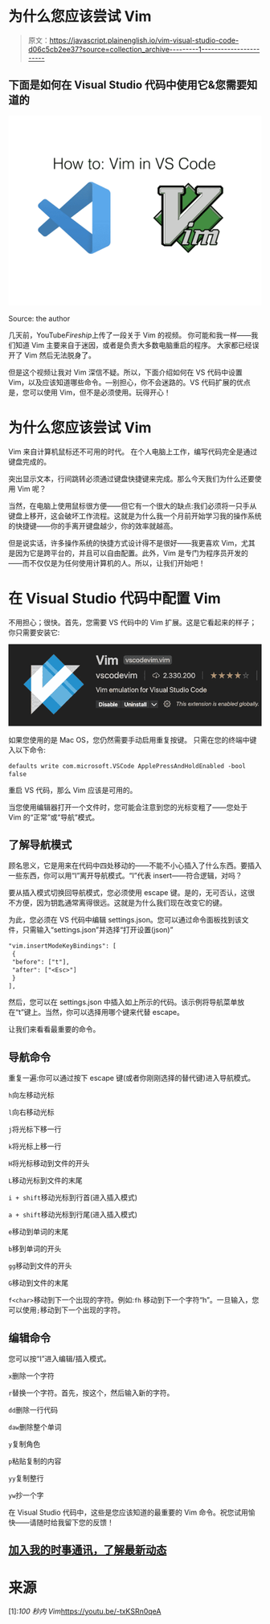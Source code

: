 # 为什么您应该尝试 Vim

> 原文：<https://javascript.plainenglish.io/vim-visual-studio-code-d06c5cb2ee37?source=collection_archive---------1----------------------->

## 下面是如何在 Visual Studio 代码中使用它&您需要知道的

![](img/d9085fbf900a9acf27ea7028c5d499a7.png)

Source: the author

几天前，YouTube*Fireship*上传了一段关于 Vim 的视频。
你可能和我一样——我们知道 Vim 主要来自于迷因，或者是负责大多数电脑重启的程序。
大家都已经误开了 Vim 然后无法脱身了。

但是这个视频让我对 Vim 深信不疑。所以，下面介绍如何在 VS 代码中设置 Vim，以及应该知道哪些命令。—别担心，你不会迷路的。VS 代码扩展的优点是，您可以使用 Vim，但不是必须使用。玩得开心！

# 为什么您应该尝试 Vim

Vim 来自计算机鼠标还不可用的时代。
在个人电脑上工作，编写代码完全是通过键盘完成的。

突出显示文本，行间跳转必须通过键盘快捷键来完成。那么今天我们为什么还要使用 Vim 呢？

当然，在电脑上使用鼠标很方便——但它有一个很大的缺点:我们必须将一只手从键盘上移开，这会破坏工作流程。这就是为什么我一个月前开始学习我的操作系统的快捷键——你的手离开键盘越少，你的效率就越高。

但是说实话，许多操作系统的快捷方式设计得不是很好——我更喜欢 Vim，尤其是因为它是跨平台的，并且可以自由配置。此外，Vim 是专门为程序员开发的——而不仅仅是为任何使用计算机的人。所以，让我们开始吧！

# 在 Visual Studio 代码中配置 Vim

不用担心；很快。首先，您需要 VS 代码中的 Vim 扩展。这是它看起来的样子；你只需要安装它:

![](img/adc8e6f5bb698fc19e0e736877a28fac.png)

如果您使用的是 Mac OS，您仍然需要手动启用重复按键。
只需在您的终端中键入以下命令:

```
defaults write com.microsoft.VSCode ApplePressAndHoldEnabled -bool false
```

重启 VS 代码，那么 Vim 应该是可用的。

当您使用编辑器打开一个文件时，您可能会注意到您的光标变粗了——您处于 Vim 的“正常”或“导航”模式。

## 了解导航模式

顾名思义，它是用来在代码中四处移动的——不能不小心插入了什么东西。要插入一些东西，你可以用“I”离开导航模式。“I”代表 insert——符合逻辑，对吗？

要从插入模式切换回导航模式，您必须使用 escape 键。是的，无可否认，这很不方便，因为钥匙通常离得很远。这就是为什么我们现在改变它的键。

为此，您必须在 VS 代码中编辑 settings.json。您可以通过命令面板找到该文件，只需输入“settings.json”并选择“打开设置(json)”

```
"vim.insertModeKeyBindings": [
 {
 "before": ["t"],
 "after": ["<Esc>"]
 }
],
```

然后，您可以在 settings.json 中插入如上所示的代码。该示例将导航菜单放在“t”键上。当然，你可以选择用哪个键来代替 escape。

让我们来看看最重要的命令。

## 导航命令

重复一遍:你可以通过按下 escape 键(或者你刚刚选择的替代键)进入导航模式。

`h`向左移动光标

`l`向右移动光标

`j`将光标下移一行

`k`将光标上移一行

`H`将光标移动到文件的开头

`L`移动光标到文件的末尾

`i + shift`移动光标到行首(进入插入模式)

`a + shift`移动光标到行尾(进入插入模式)

`e`移动到单词的末尾

`b`移到单词的开头

`gg`移动到文件的开头

`G`移动到文件的末尾

`f<char>`移动到下一个出现的字符。例如:`fh` 移动到下一个字符“h”。一旦输入，您可以使用`;`移动到下一个出现的字符。

## 编辑命令

您可以按“I”进入编辑/插入模式。

`x`删除一个字符

`r`替换一个字符。首先，按这个，然后输入新的字符。

`dd`删除一行代码

`daw`删除整个单词

`y`复制角色

`p`粘贴复制的内容

`yy`复制整行

`yw`抄一个字

在 Visual Studio 代码中，这些是您应该知道的最重要的 Vim 命令。祝您试用愉快——请随时给我留下您的反馈！

## [加入我的时事通讯，了解最新动态](http://eepurl.com/hacY0v)

# 来源

[1]:*100 秒内 Vim*https://youtu.be/-txKSRn0qeA